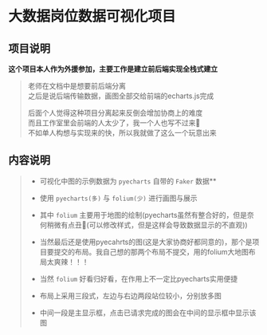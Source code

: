 # 大数据岗位数据可视化项目

## 项目说明
**这个项目本人作为外援参加，主要工作是建立前后端实现全栈式建立**
> 老师在文档中是想要前后端分离  
> 之后是说后端传输数据，画图全部交给前端的echarts.js完成  
> 
> 后面个人觉得这种项目分离起来反倒会增加协商上的难度  
> 而且工作室里会前端的人太少了，我一个人也写不过来🥺  
> 不如单人构想与实现来的快，所以我就做了这么一个玩意出来

## 内容说明
> * 可视化中图的示例数据为 `pyecharts` 自带的 `Faker` 数据**
> * 使用 `pyecharts(多)` 与 `folium(少)` 进行画图与展示
> * 其中 `folium` 主要用于地图的绘制(pyecharts虽然有整合好的，但是奈何稍微有点丑🤣(可以修改样式，但是这样会导致数据显示的不直观))
> * 当然最后还是使用pyecahrts的图(这是大家协商好都同意的)，那个是项目要提交的布局。我自己想的那两个布局不提交，用的folium大地图布局太爽辣！！！
> * 当然 `folium` 好看归好看，在作用上不一定比pyecharts实用便捷 
> 
> * 布局上采用三段式，左边与右边两段站位较小，分别放多图
> * 中间一段是主显示框，点击已请求完成的图会在中间的显示框中显示该图
